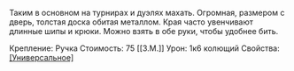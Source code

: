 Таким в основном на турнирах и дуэлях махать. Огромная, размером с дверь, толстая доска обитая металлом. Края часто увенчивают длинные шипы и крюки. Можно взять в обе руки, чтобы удобнее бить.


Крепление: Ручка
Стоимость: 75 [[З.М.]]
Урон: 1к6 колющий
Свойства: [[Универсальное]](1к8)